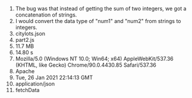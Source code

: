 1. The bug was that instead of getting the sum of two integers, we got a concatenation of strings.
2. I would convert the data type of "num1" and "num2" from strings to integers.
3. citylots.json
4. part2.js
5. 11.7 MB
6. 14.80 s
7. Mozilla/5.0 (Windows NT 10.0; Win64; x64) AppleWebKit/537.36 (KHTML, like Gecko) Chrome/90.0.4430.85 Safari/537.36
8. Apache
9. Tue, 26 Jan 2021 22:14:13 GMT
10. application/json
11. fetchData
